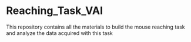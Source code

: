 # Reaching_Task_VAI
This repository contains all the materials to build the mouse reaching task and analyze the data acquired with this task
